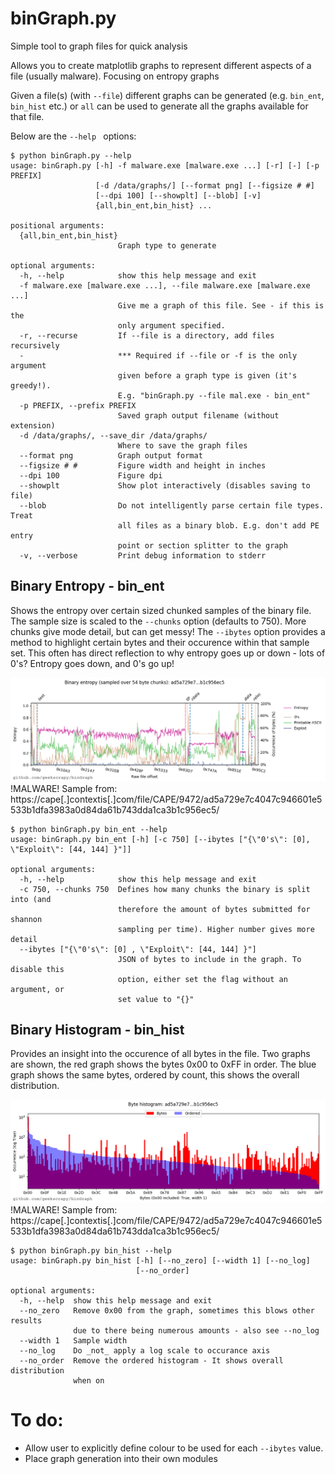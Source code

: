 # binGraph.py
Simple tool to graph files for quick analysis

Allows you to create matplotlib graphs to represent different aspects of a file (usually malware). Focusing on entropy graphs

Given a file(s) (with ```--file```) different graphs can be generated (e.g. ```bin_ent```, ```bin_hist``` etc.) or ```all``` can be used to generate all the graphs available for that file.

Below are the ```--help ``` options:

```
$ python binGraph.py --help
usage: binGraph.py [-h] -f malware.exe [malware.exe ...] [-r] [-] [-p PREFIX]
                   [-d /data/graphs/] [--format png] [--figsize # #]
                   [--dpi 100] [--showplt] [--blob] [-v]
                   {all,bin_ent,bin_hist} ...

positional arguments:
  {all,bin_ent,bin_hist}
                        Graph type to generate

optional arguments:
  -h, --help            show this help message and exit
  -f malware.exe [malware.exe ...], --file malware.exe [malware.exe ...]
                        Give me a graph of this file. See - if this is the
                        only argument specified.
  -r, --recurse         If --file is a directory, add files recursively
  -                     *** Required if --file or -f is the only argument
                        given before a graph type is given (it's greedy!).
                        E.g. "binGraph.py --file mal.exe - bin_ent"
  -p PREFIX, --prefix PREFIX
                        Saved graph output filename (without extension)
  -d /data/graphs/, --save_dir /data/graphs/
                        Where to save the graph files
  --format png          Graph output format
  --figsize # #         Figure width and height in inches
  --dpi 100             Figure dpi
  --showplt             Show plot interactively (disables saving to file)
  --blob                Do not intelligently parse certain file types. Treat
                        all files as a binary blob. E.g. don't add PE entry
                        point or section splitter to the graph
  -v, --verbose         Print debug information to stderr
```

## Binary Entropy - bin_ent
Shows the entropy over certain sized chunked samples of the binary file. The sample size is scaled to the ```--chunks``` option (defaults to 750). More chunks give mode detail, but can get messy! The ```--ibytes``` option provides a method to highlight certain bytes and their occurence within that sample set. This often has direct reflection to why entropy goes up or down - lots of 0's? Entropy goes down, and 0's go up!

![Binary entropy graph](example-bin_ent.png "Binary entropy graph - from PE executable")
!MALWARE! Sample from: https://cape[.]contextis[.]com/file/CAPE/9472/ad5a729e7c4047c946601e5533b1dfa3983a0d84da61b743dda1ca3b1c956ec5/
```
$ python binGraph.py bin_ent --help
usage: binGraph.py bin_ent [-h] [-c 750] [--ibytes ["{\"0's\": [0], \"Exploit\": [44, 144] }"]]

optional arguments:
  -h, --help            show this help message and exit
  -c 750, --chunks 750  Defines how many chunks the binary is split into (and
                        therefore the amount of bytes submitted for shannon
                        sampling per time). Higher number gives more detail
  --ibytes ["{\"0's\": [0] , \"Exploit\": [44, 144] }"]
                        JSON of bytes to include in the graph. To disable this
                        option, either set the flag without an argument, or
                        set value to "{}"
```

## Binary Histogram - bin_hist
Provides an insight into the occurence of all bytes in the file. Two graphs are shown, the red graph shows the bytes 0x00 to 0xFF in order. The blue graph shows the same bytes, ordered by count, this shows the overall distribution.

![Binary byte histogram](example-bin_hist.png "Binary byte histogram")
!MALWARE! Sample from: https://cape[.]contextis[.]com/file/CAPE/9472/ad5a729e7c4047c946601e5533b1dfa3983a0d84da61b743dda1ca3b1c956ec5/
```
$ python binGraph.py bin_hist --help
usage: binGraph.py bin_hist [-h] [--no_zero] [--width 1] [--no_log]
                            [--no_order]

optional arguments:
  -h, --help  show this help message and exit
  --no_zero   Remove 0x00 from the graph, sometimes this blows other results
              due to there being numerous amounts - also see --no_log
  --width 1   Sample width
  --no_log    Do _not_ apply a log scale to occurance axis
  --no_order  Remove the ordered histogram - It shows overall distribution
              when on
```

# To do:

- Allow user to explicitly define colour to be used for each ```--ibytes``` value.
- Place graph generation into their own modules
